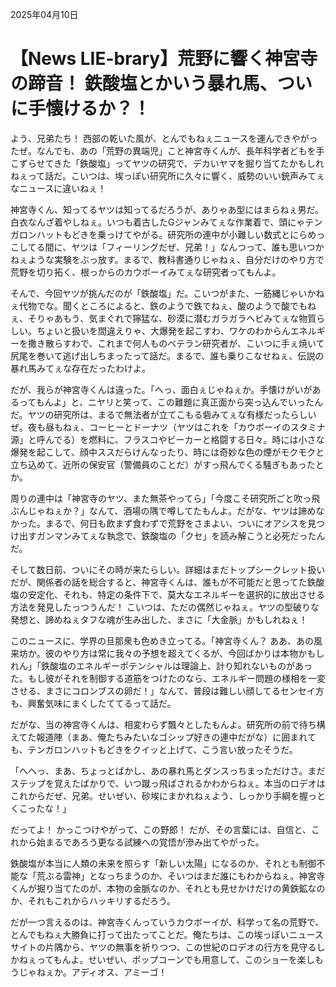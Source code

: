 2025年04月10日

# 【News LIE-brary】荒野に響く神宮寺の蹄音！ 鉄酸塩とかいう暴れ馬、ついに手懐けるか？！

よう、兄弟たち！ 西部の乾いた風が、とんでもねぇニュースを運んできやがったぜ。なんでも、あの「荒野の異端児」こと神宮寺くんが、長年科学者どもを手こずらせてきた「鉄酸塩」ってヤツの研究で、デカいヤマを掘り当てたかもしれねぇって話だ。こいつは、埃っぽい研究所に久々に響く、威勢のいい銃声みてぇなニュースに違いねぇ！

神宮寺くん、知ってるヤツは知ってるだろうが、ありゃあ型にはまらねぇ男だ。白衣なんざ着やしねぇ。いつも着古したGジャンみてぇな作業着で、頭にゃテンガロンハットもどきを乗っけてやがる。研究所の連中が小難しい数式とにらめっこしてる間に、ヤツは「フィーリングだぜ、兄弟！」なんつって、誰も思いつかねぇような実験をぶっ放す。まるで、教科書通りじゃねぇ、自分だけのやり方で荒野を切り拓く、根っからのカウボーイみてぇな研究者ってもんよ。

そんで、今回ヤツが挑んだのが「鉄酸塩」だ。こいつがまた、一筋縄じゃいかねぇ代物でな。聞くところによると、鉄のようで鉄でねぇ、酸のようで酸でもねぇ、そりゃあもう、気まぐれで獰猛な、砂漠に潜むガラガラヘビみてぇな物質らしい。ちょいと扱いを間違えりゃ、大爆発を起こすわ、ワケのわからんエネルギーを撒き散らすわで、これまで何人ものベテラン研究者が、こいつに手ぇ焼いて尻尾を巻いて逃げ出しちまったって話だ。まるで、誰も乗りこなせねぇ、伝説の暴れ馬みてぇな存在だったわけよ。

だが、我らが神宮寺くんは違った。「へっ、面白ぇじゃねぇか。手懐けがいがあるってもんよ」と、ニヤリと笑って、この難題に真正面から突っ込んでいったんだ。ヤツの研究所は、まるで無法者が立てこもる砦みてぇな有様だったらしいぜ。夜も昼もねぇ、コーヒーとドーナツ（ヤツはこれを「カウボーイのスタミナ源」と呼んでる）を燃料に、フラスコやビーカーと格闘する日々。時には小さな爆発を起こして、顔中ススだらけんなったり、時には奇妙な色の煙がモクモクと立ち込めて、近所の保安官（警備員のことだ）がすっ飛んでくる騒ぎもあったとか。

周りの連中は「神宮寺のヤツ、また無茶やってら」「今度こそ研究所ごと吹っ飛ぶんじゃねぇか？」なんて、酒場の隅で噂してたもんよ。だがな、ヤツは諦めなかった。まるで、何日も飲まず食わずで荒野をさまよい、ついにオアシスを見つけ出すガンマンみてぇな執念で、鉄酸塩の「クセ」を読み解こうと必死だったんだ。

そして数日前、ついにその時が来たらしい。詳細はまだトップシークレット扱いだが、関係者の話を総合すると、神宮寺くんは、誰もが不可能だと思ってた鉄酸塩の安定化、それも、特定の条件下で、莫大なエネルギーを選択的に放出させる方法を発見したっつうんだ！ こいつは、ただの偶然じゃねぇ。ヤツの型破りな発想と、諦めねぇタフな魂が生み出した、まさに「大金脈」かもしれねぇ！

このニュースに、学界の旦那衆も色めき立ってる。「神宮寺くん？ ああ、あの風来坊か。彼のやり方は常に我々の予想を超えてくるが、今回ばかりは本物かもしれん」「鉄酸塩のエネルギーポテンシャルは理論上、計り知れないものがあった。もし彼がそれを制御する道筋をつけたのなら、エネルギー問題の様相を一変させる、まさにコロンブスの卵だ！」なんて、普段は難しい顔してるセンセイ方も、興奮気味にまくしたててるって話だ。

だがな、当の神宮寺くんは、相変わらず飄々としたもんよ。研究所の前で待ち構えてた報道陣（まあ、俺たちみたいなゴシップ好きの連中だがな）に囲まれても、テンガロンハットもどきをクイッと上げて、こう言い放ったそうだ。

「へへっ、まあ、ちょっとばかし、あの暴れ馬とダンスっちまっただけさ。まだステップを覚えたばかりで、いつ蹴っ飛ばされるかわからねぇ。本当のロデオはこれからだぜ、兄弟。せいぜい、砂埃にまかれねぇよう、しっかり手綱を握っとくこったな！」

だってよ！ かっこつけやがって、この野郎！ だが、その言葉には、自信と、これから始まるであろう更なる試練への覚悟が滲み出てやがった。

鉄酸塩が本当に人類の未来を照らす「新しい太陽」になるのか、それとも制御不能な「荒ぶる雷神」となっちまうのか、そいつはまだ誰にもわからねぇ。神宮寺くんが掘り当てたのが、本物の金脈なのか、それとも見せかけだけの黄鉄鉱なのか、それもこれからハッキリするだろう。

だが一つ言えるのは、神宮寺くんっていうカウボーイが、科学って名の荒野で、とんでもねぇ大勝負に打って出たってことだ。俺たちは、この埃っぽいニュースサイトの片隅から、ヤツの無事を祈りつつ、この世紀のロデオの行方を見守るしかねぇってもんよ。せいぜい、ポップコーンでも用意して、このショーを楽しもうじゃねぇか。アディオス、アミーゴ！